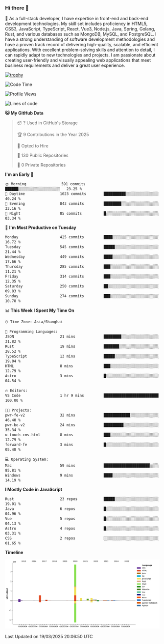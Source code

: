### Hi there 👋

🌱 As a full-stack developer, I have expertise in front-end and back-end development technologies. My skill set includes proficiency in HTML5, CSS3, JavaScript, TypeScript, React, Vue3, Node.js, Java, Spring, Golang, Rust, and various databases such as MongoDB, MySQL, and PostgreSQL. I have a strong understanding of software development methodologies and have a proven track record of delivering high-quality, scalable, and efficient applications. With excellent problem-solving skills and attention to detail, I can rapidly adapt to new technologies and projects. I am passionate about creating user-friendly and visually appealing web applications that meet business requirements and deliver a great user experience.

[![trophy](https://github-profile-trophy.vercel.app/?username=elton&rank=SECRET,SSS,SS,S,AAA,AA,A&theme=onedark&no-frame=true&margin-w=10)](https://github.com/ryo-ma/github-profile-trophy)

<!--START_SECTION:waka-->
![Code Time](http://img.shields.io/badge/Code%20Time-1%2C448%20hrs%204%20mins-blue)

![Profile Views](http://img.shields.io/badge/Profile%20Views-1-blue)

![Lines of code](https://img.shields.io/badge/From%20Hello%20World%20I%27ve%20Written-5.6%20million%20lines%20of%20code-blue)

**🐱 My GitHub Data** 

> 📦 ? Used in GitHub's Storage 
 > 
> 🏆 9 Contributions in the Year 2025
 > 
> 💼 Opted to Hire
 > 
> 📜 130 Public Repositories 
 > 
> 🔑 0 Private Repositories 
 > 
**I'm an Early 🐤** 

```text
🌞 Morning                591 commits         ██████░░░░░░░░░░░░░░░░░░░   23.25 % 
🌆 Daytime                1023 commits        ██████████░░░░░░░░░░░░░░░   40.24 % 
🌃 Evening                843 commits         ████████░░░░░░░░░░░░░░░░░   33.16 % 
🌙 Night                  85 commits          █░░░░░░░░░░░░░░░░░░░░░░░░   03.34 % 
```
📅 **I'm Most Productive on Tuesday** 

```text
Monday                   425 commits         ████░░░░░░░░░░░░░░░░░░░░░   16.72 % 
Tuesday                  545 commits         █████░░░░░░░░░░░░░░░░░░░░   21.44 % 
Wednesday                449 commits         ████░░░░░░░░░░░░░░░░░░░░░   17.66 % 
Thursday                 285 commits         ███░░░░░░░░░░░░░░░░░░░░░░   11.21 % 
Friday                   314 commits         ███░░░░░░░░░░░░░░░░░░░░░░   12.35 % 
Saturday                 250 commits         ██░░░░░░░░░░░░░░░░░░░░░░░   09.83 % 
Sunday                   274 commits         ███░░░░░░░░░░░░░░░░░░░░░░   10.78 % 
```


📊 **This Week I Spent My Time On** 

```text
🕑︎ Time Zone: Asia/Shanghai

💬 Programming Languages: 
JSON                     21 mins             ████████░░░░░░░░░░░░░░░░░   31.82 % 
Rust                     19 mins             ███████░░░░░░░░░░░░░░░░░░   28.52 % 
TypeScript               13 mins             █████░░░░░░░░░░░░░░░░░░░░   19.04 % 
HTML                     8 mins              ███░░░░░░░░░░░░░░░░░░░░░░   12.79 % 
Astro                    3 mins              █░░░░░░░░░░░░░░░░░░░░░░░░   04.54 % 

🔥 Editors: 
VS Code                  1 hr 9 mins         █████████████████████████   100.00 % 

🐱‍💻 Projects: 
pwr-fe-v2                32 mins             ████████████░░░░░░░░░░░░░   46.40 % 
pwr-be-v2                24 mins             █████████░░░░░░░░░░░░░░░░   35.34 % 
u-touch-cms-html         8 mins              ███░░░░░░░░░░░░░░░░░░░░░░   12.79 % 
forward-fe               3 mins              █░░░░░░░░░░░░░░░░░░░░░░░░   05.48 % 

💻 Operating System: 
Mac                      59 mins             █████████████████████░░░░   85.81 % 
Windows                  9 mins              ████░░░░░░░░░░░░░░░░░░░░░   14.19 % 
```

**I Mostly Code in JavaScript** 

```text
Rust                     23 repos            █████░░░░░░░░░░░░░░░░░░░░   19.01 % 
Java                     6 repos             █░░░░░░░░░░░░░░░░░░░░░░░░   04.96 % 
Vue                      5 repos             █░░░░░░░░░░░░░░░░░░░░░░░░   04.13 % 
Astro                    4 repos             █░░░░░░░░░░░░░░░░░░░░░░░░   03.31 % 
CSS                      2 repos             ░░░░░░░░░░░░░░░░░░░░░░░░░   01.65 % 
```



**Timeline**

![Lines of Code chart](https://raw.githubusercontent.com/elton/elton/main/assets/bar_graph.png)


 Last Updated on 19/03/2025 20:06:50 UTC
<!--END_SECTION:waka-->

<!--
**elton/elton** is a ✨ _special_ ✨ repository because its `README.md` (this file) appears on your GitHub profile.

Here are some ideas to get you started:

- 🔭 I’m currently working on ...
- 🌱 I’m currently learning ...
- 👯 I’m looking to collaborate on ...
- 🤔 I’m looking for help with ...
- 💬 Ask me about ...
- 📫 How to reach me: ...
- 😄 Pronouns: ...
- ⚡ Fun fact: ...
-->
